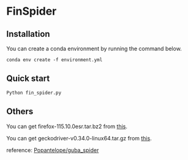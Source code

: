 # FinSpider


## Installation

You can create a conda environment by running the command below.

```
conda env create -f environment.yml
```

## Quick start

```
Python fin_spider.py
```

## Others

You can get firefox-115.10.0esr.tar.bz2 from [this](https://ftp.mozilla.org/pub/firefox/releases/115.10.0esr/linux-x86_64/en-US/).

You can get geckodriver-v0.34.0-linux64.tar.gz from [this](https://github.com/mozilla/geckodriver/releases/download/v0.34.0/geckodriver-v0.34.0-linux64.tar.gz).

reference: [Popantelope/guba_spider](https://github.com/Popantelope/guba_spider)
